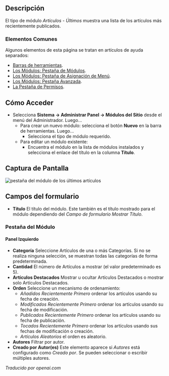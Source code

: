 <!-- Filename: Help4.x:Site_Modules:_Articles_-_Latest  / Display title: Modules : Articles - Derniers -->

## Descripción

El tipo de módulo *Artículos - Últimos* muestra una lista de los artículos
más recientemente publicados.

### Elementos Comunes

Algunos elementos de esta página se tratan en artículos de ayuda separados:

* [Barras de herramientas](jdocmanual?article=help/common-elements/toolbars).
* [Los Módulos: Pestaña de Módulos](jdocmanual?article=help/modules/modules-module-tab).
* [Los Módulos: Pestaña de Asignación de Menú](jdocmanual?article=help/modules/modules-menu-assignment-tab).
* [Los Módulos: Pestaña Avanzada](jdocmanual?article=help/modules/modules-advanced-tab).
* [La Pestaña de Permisos](jdocmanual?article=help/common-elements/edit-permissions).

## Cómo Acceder

- Selecciona **Sistema → Administrar Panel → Módulos del Sitio** desde el menú del Administrador. Luego...
  - Para crear un nuevo módulo: selecciona el botón **Nuevo** en la barra de herramientas. Luego...
    - Selecciona el tipo de módulo requerido.
  - Para editar un módulo existente:
    - Encuentra el módulo en la lista de módulos instalados y selecciona el enlace del título en la columna **Título**.

## Captura de Pantalla

![pestaña del módulo de los últimos artículos](../../../es/images/modules-site/modules-articles-latest-module-tab.png)

## Campos del formulario

- **Título** El título del módulo. Este también es el título mostrado
  para el módulo dependiendo del *Campo de formulario Mostrar Título*.

### Pestaña del Módulo

#### Panel Izquierdo

- **Categoría** Seleccione Artículos de una o más Categorías. Si no se 
  realiza ninguna selección, se muestran todas las categorías de forma predeterminada.
- **Cantidad** El número de Artículos a mostrar (el valor predeterminado es 5).
- **Artículos Destacados** Mostrar u ocultar Artículos Destacados o mostrar 
  solo Artículos Destacados.
- **Orden** Seleccione un mecanismo de ordenamiento:
  - *Añadidos Recientemente Primero* ordenar los artículos usando su fecha de creación.
  - *Modificados Recientemente Primero* ordenar los artículos usando su fecha de modificación.
  - *Publicados Recientemente Primero* ordenar los artículos usando su fecha de publicación.
  - *Tocados Recientemente Primero* ordenar los artículos usando sus fechas de modificación o 
    creación.
  - *Artículos Aleatorios* el orden es aleatorio.
- **Autores** Filtrar por autor.
- **Creado por Autor(es)** Este elemento aparece si *Autores* está configurado como 
  *Creado por*. Se pueden seleccionar o escribir múltiples autores.

*Traducido por openai.com*

